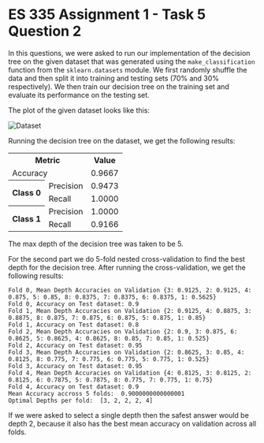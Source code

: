 # ES 335 Assignment 1 - Task 5 Question 2

In this questions, we were asked to run our implementation of the decision tree on the given dataset that was generated using the `make_classification` function from the `sklearn.datasets` module. We first randomly shuffle the data and then split it into training and testing sets (70% and 30% respectively). We then train our decision tree on the training set and evaluate its performance on the testing set.

The plot of the given dataset looks like this:

![Dataset](Asst#5_plots/dataset.png)

Running the decision tree on the dataset, we get the following results:

<center>
    <table>
        <tr>
            <th colspan="2">Metric</th>
            <th>Value</th>
        </tr>
        <tr>
            <td colspan="2">Accuracy</td>
            <td>0.9667</td>
        </tr>
        <tr>
            <th rowspan="2">Class 0</th>
            <td>Precision</td>
            <td>0.9473</td>
        </tr>
        <tr>
            <td>Recall</td>
            <td>1.0000</td>
        </tr>
        <tr>
            <th rowspan="2">Class 1</th>
            <td>Precision</td>
            <td>1.0000</td>
        </tr>
        <tr>
            <td>Recall</td>
            <td>0.9166</td>
        </tr>
    </table>
</center>

The max depth of the decision tree was taken to be 5.

For the second part we do 5-fold nested cross-validation to find the best depth for the decision tree. After running the cross-validation, we get the following results:

```
Fold 0, Mean Depth Accuracies on Validation {3: 0.9125, 2: 0.9125, 4: 0.875, 5: 0.85, 8: 0.8375, 7: 0.8375, 6: 0.8375, 1: 0.5625}
Fold 0, Accuracy on Test dataset: 0.9
Fold 1, Mean Depth Accuracies on Validation {2: 0.9125, 4: 0.8875, 3: 0.8875, 8: 0.875, 7: 0.875, 6: 0.875, 5: 0.875, 1: 0.85}
Fold 1, Accuracy on Test dataset: 0.8
Fold 2, Mean Depth Accuracies on Validation {2: 0.9, 3: 0.875, 6: 0.8625, 5: 0.8625, 4: 0.8625, 8: 0.85, 7: 0.85, 1: 0.525}
Fold 2, Accuracy on Test dataset: 0.95
Fold 3, Mean Depth Accuracies on Validation {2: 0.8625, 3: 0.85, 4: 0.8125, 8: 0.775, 7: 0.775, 6: 0.775, 5: 0.775, 1: 0.525}
Fold 3, Accuracy on Test dataset: 0.95
Fold 4, Mean Depth Accuracies on Validation {4: 0.8125, 3: 0.8125, 2: 0.8125, 6: 0.7875, 5: 0.7875, 8: 0.775, 7: 0.775, 1: 0.75}
Fold 4, Accuracy on Test dataset: 0.9
Mean Accuracy accross 5 folds:  0.9000000000000001
Optimal Depths per fold:  [3, 2, 2, 2, 4]
```

If we were asked to select a single depth then the safest answer would be depth 2, because it also has the best mean accuracy on validation across all folds.
